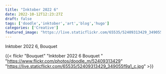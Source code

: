 ```yaml
---
title: "Inktober 2022 6"
date: 2022-10-12T12:23:27Z
draft: false
tags: ['doodle','inktober','art','blog','hugo']
categories: ['Creative']
featured_image: "https://live.staticflickr.com/65535/52409313429_349055f9a1_c.jpg"
---
```


Inktober 2022 6, Bouquet


{{< flickr "Bouquet"
           "Inktober 2022 6 Bouquet "
           "https://www.flickr.com/photos/doodle_m/52409313429"
           "https://live.staticflickr.com/65535/52409313429_349055f9a1_c.jpg" >}}